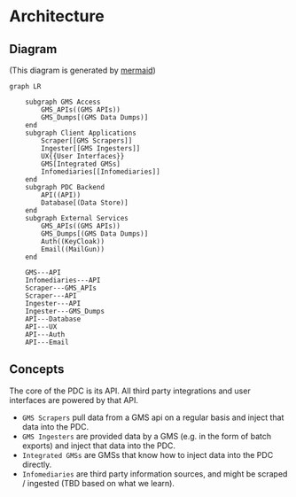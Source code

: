 # Architecture

## Diagram

(This diagram is generated by [mermaid](https://mermaid-js.github.io/mermaid/#/./flowchart?id=flowcharts-basic-syntax))

```mermaid
graph LR

    subgraph GMS Access
        GMS_APIs((GMS APIs))
        GMS_Dumps[(GMS Data Dumps)]
    end
    subgraph Client Applications
        Scraper[[GMS Scrapers]]
        Ingester[[GMS Ingesters]]
        UX{{User Interfaces}}
        GMS[Integrated GMSs]
        Infomediaries[[Infomediaries]]
    end
    subgraph PDC Backend
        API((API))
        Database[(Data Store)]
    end
    subgraph External Services
        GMS_APIs((GMS APIs))
        GMS_Dumps[(GMS Data Dumps)]
        Auth((KeyCloak))
        Email((MailGun))
    end

    GMS---API
    Infomediaries---API
    Scraper---GMS_APIs
    Scraper---API
    Ingester---API
    Ingester---GMS_Dumps
    API---Database
    API---UX
    API---Auth
    API---Email
```

## Concepts

The core of the PDC is its API. All third party integrations and user interfaces are powered by that API.

- `GMS Scrapers` pull data from a GMS api on a regular basis and inject that data into the PDC.
- `GMS Ingesters` are provided data by a GMS (e.g. in the form of batch exports) and inject that data into the PDC.
- `Integrated GMSs` are GMSs that know how to inject data into the PDC directly.
- `Infomediaries` are third party information sources, and might be scraped / ingested (TBD based on what we learn).
